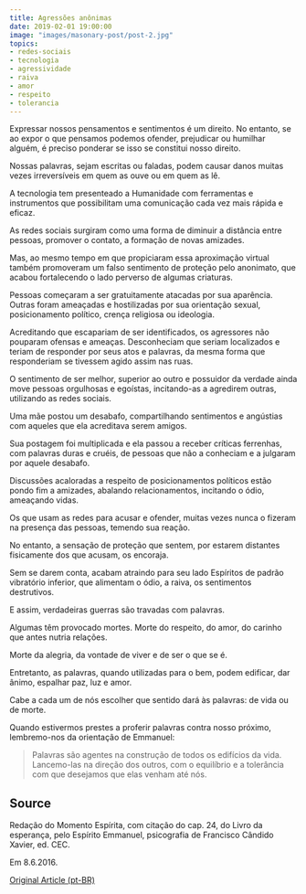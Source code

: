 ```yaml
---
title: Agressões anônimas
date: 2019-02-01 19:00:00
image: "images/masonary-post/post-2.jpg"
topics: 
- redes-sociais
- tecnologia
- agressividade
- raiva
- amor
- respeito
- tolerancia
---
```


Expressar nossos pensamentos e sentimentos é um direito. No entanto, se ao
expor o que pensamos podemos ofender, prejudicar ou humilhar alguém, é preciso
ponderar se isso se constitui nosso direito.

Nossas palavras, sejam escritas ou faladas, podem causar danos muitas vezes
irreversíveis em quem as ouve ou em quem as lê.

A tecnologia tem presenteado a Humanidade com ferramentas e instrumentos que
possibilitam uma comunicação cada vez mais rápida e eficaz.

As redes sociais surgiram como uma forma de diminuir a distância entre pessoas,
promover o contato, a formação de novas amizades.

Mas, ao mesmo tempo em que propiciaram essa aproximação virtual também
promoveram um falso sentimento de proteção pelo anonimato, que acabou
fortalecendo o lado perverso de algumas criaturas.

Pessoas começaram a ser gratuitamente atacadas por sua aparência. Outras foram
ameaçadas e hostilizadas por sua orientação sexual, posicionamento político,
crença religiosa ou ideologia.

Acreditando que escapariam de ser identificados, os agressores não pouparam
ofensas e ameaças. Desconheciam que seriam localizados e teriam de responder
por seus atos e palavras, da mesma forma que responderiam se tivessem agido
assim nas ruas.

O sentimento de ser melhor, superior ao outro e possuidor da verdade ainda move
pessoas orgulhosas e egoístas, incitando-as a agredirem outras, utilizando as
redes sociais.

Uma mãe postou um desabafo, compartilhando sentimentos e angústias com aqueles
que ela acreditava serem amigos.

Sua postagem foi multiplicada e ela passou a receber críticas ferrenhas, com
palavras duras e cruéis, de pessoas que não a conheciam e a julgaram por aquele
desabafo.

Discussões acaloradas a respeito de posicionamentos políticos estão pondo fim a
amizades, abalando relacionamentos, incitando o ódio, ameaçando vidas.

Os que usam as redes para acusar e ofender, muitas vezes nunca o fizeram na
presença das pessoas, temendo sua reação.

No entanto, a sensação de proteção que sentem, por estarem distantes
fisicamente dos que acusam, os encoraja.

Sem se darem conta, acabam atraindo para seu lado Espíritos de padrão
vibratório inferior, que alimentam o ódio, a raiva, os sentimentos destrutivos.

E assim, verdadeiras guerras são travadas com palavras.

Algumas têm provocado mortes. Morte do respeito, do amor, do carinho que antes
nutria relações.

Morte da alegria, da vontade de viver e de ser o que se é.

Entretanto, as palavras, quando utilizadas para o bem, podem edificar, dar
ânimo, espalhar paz, luz e amor.

Cabe a cada um de nós escolher que sentido dará às palavras: de vida ou de
morte.

Quando estivermos prestes a proferir palavras contra nosso próximo,
lembremo-nos da orientação de Emmanuel:
> Palavras são agentes na construção de todos os edifícios da vida. Lancemo-las
na direção dos outros, com o equilíbrio e a tolerância com que desejamos que
elas venham até nós.

## Source
Redação do Momento Espírita, com citação do cap. 24, do Livro
da esperança, pelo Espírito Emmanuel, psicografia de
Francisco Cândido Xavier, ed. CEC.

Em 8.6.2016.

[Original Article (pt-BR)](http://momento.com.br/pt/ler_texto.php?id=4809)
